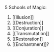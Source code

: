 5 Schools of Magic:
1. [[Illusion]]
2. [[Destruction]]
3. [[Conjuration]]
4. [[Transmutation]]
5. [[Restoration]]
6. [[Enchantment]]?
